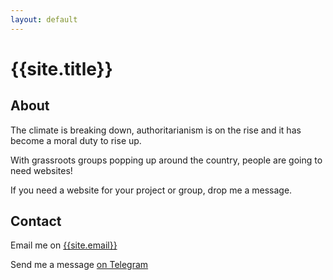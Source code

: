 ```yaml
---
layout: default
---
```

# {{site.title}}

## About

The climate is breaking down, authoritarianism is on the rise and it has become a moral duty to rise up.

With grassroots groups popping up around the country, people are going to need websites!

If you need a website for your project or group, drop me a message.

## Contact

Email me on [{{site.email}}](mailto:{{site.email}})

Send me a message [on Telegram](https://t.me/{{site.telegram}}/)

<!-- # Previous Projects

{% include projects.html %} -->
